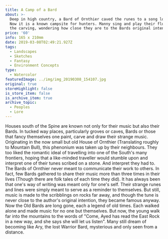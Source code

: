 ```yaml
---
title: A Camp of a Bard
about: >-
  Deep in high country, a Bard of Ornthier caved the runes to a song long ago.
  Now it is a known campsite for hunters. Manny sing and play their flutes to
  the carving, wondering how close they are to the Bards original intention.
price: '60'
info: 165 x 210mm
date: 2019-03-08T02:49:21.927Z
tags:
  - Landscapes
  - Sketches
  - Fantasy
  - Environment Concepts
type:
  - Watercolor
featuredImage: ../img/img_20190308_154107.jpg
original: true
storeHighlight: false
is_store_item: false
is_archive_item: true
archive_topic:
  - Peoples
  - Lore
---
```

Houses south of the Spine are known not only for their music but also their Bards. In tucked way places, particularly groves or caves, Bards or those that fancy themselves one paint, carve and draw their strange music. Originating in the now small but old House of Ornthier (Translating roughly to Mountain Bull), this phenonium was taken up by their neighbours. They too liked the romantic ideal of travelling into one of the South's many frontiers, hoping that a like-minded traveller would stumble upon and interpret one of their tunes scribed on a stone. And interpret they had to. The Bards of Ornthier never meant to communicate their work to others. In fact, few Bards gathered to share their music more than three times in their lives (Though there are folk tales of each time they did). It has always been that one's way of writing was meant only for one's self. Their strange runes and lines were simply meant to serve as a reminder to themselves. But still, music is made to the scribblings on rocks far away, and though the tune is never close to the author's original intention, they became famous anyway. Now the Old Bards are long gone, each a legend of old times. Each walked alone and made music for no one but themselves. But now, the young walk far into the mountains to the words of "Come, Ayed has read the East Rock in a new way, and she says she will let us listen". Many still dream of becoming like Ary, the lost Warrior Bard, mysterious and only seen from a distance.
